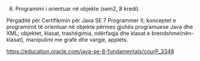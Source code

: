 8. Programimi i orientuar në objekte (sem2, 8 kredi).

Përgaditë për Certifikimin për Java SE 7 Programmer II; konceptet e programimit të
orientuar në objekte përmes gjuhës programuese Java dhe XML; objektet, klasat,
trashëgimia, ndërfaqja dhe klasat e brendshme(nën-klasat), manipulimi me grafe dhe
vargje, applets. 

https://education.oracle.com/java-se-8-fundamentals/courP_3348
